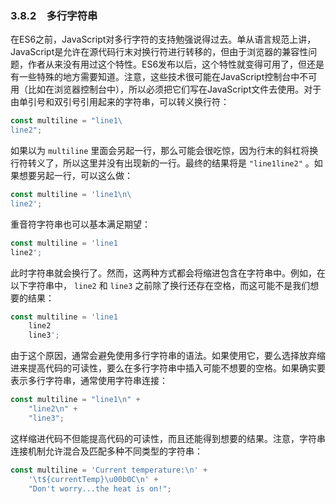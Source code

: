 ### 3.8.2　多行字符串

在ES6之前，JavaScript对多行字符的支持勉强说得过去。单从语言规范上讲，JavaScript是允许在源代码行末对换行符进行转移的，但由于浏览器的兼容性问题，作者从来没有用过这个特性。ES6发布以后，这个特性就变得可用了，但还是有一些特殊的地方需要知道。注意，这些技术很可能在JavaScript控制台中不可用（比如在浏览器控制台中），所以必须把它们写在JavaScript文件去使用。对于由单引号和双引号引用起来的字符串，可以转义换行符：

```javascript
const multiline = "line1\
line2";
```

如果以为 `multiline` 里面会另起一行，那么可能会很吃惊，因为行末的斜杠将换行符转义了，所以这里并没有出现新的一行。最终的结果将是 `"line1line2"` 。如果想要另起一行，可以这么做：

```javascript
const multiline = 'line1\n\
line2';
```

重音符字符串也可以基本满足期望：

```javascript
const multiline = 'line1
line2';
```

此时字符串就会换行了。然而，这两种方式都会将缩进包含在字符串中。例如，在以下字符串中， `line2` 和 `line3` 之前除了换行还存在空格，而这可能不是我们想要的结果：

```javascript
const multiline = 'line1
    line2
    line3'; 
```

由于这个原因，通常会避免使用多行字符串的语法。如果使用它，要么选择放弃缩进来提高代码的可读性，要么在多行字符串中插入可能不想要的空格。如果确实要表示多行字符串，通常使用字符串连接：

```javascript
const multiline = "line1\n" +
    "line2\n" +
    "line3"; 
```

这样缩进代码不但能提高代码的可读性，而且还能得到想要的结果。注意，字符串连接机制允许混合及匹配多种不同类型的字符串：

```javascript
const multiline = 'Current temperature:\n' +
    '\t${currentTemp}\u00b0C\n' +
    "Don't worry...the heat is on!";
```

